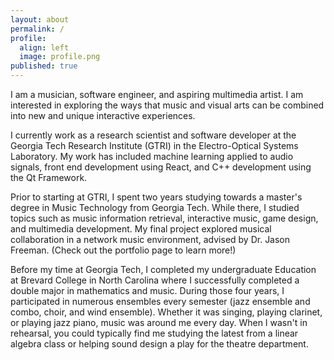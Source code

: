 ```yaml
---
layout: about
permalink: /
profile:
  align: left
  image: profile.png
published: true
---
```


I am a musician, software engineer, and aspiring multimedia artist. I am interested in exploring the ways that music and visual arts can be combined into new and unique interactive experiences. 

I currently work as a research scientist and software developer at the Georgia Tech Research Institute (GTRI) in the Electro-Optical Systems Laboratory. My work has included machine learning applied to audio signals, front end development using React, and C++ development using the Qt Framework. 

Prior to starting at GTRI, I spent two years studying towards a master's degree in Music Technology from Georgia Tech. While there, I studied topics such as music information retrieval, interactive music, game design, and multimedia development. My final project explored musical collaboration in a network music environment, advised by Dr. Jason Freeman. (Check out the portfolio page to learn more!)

Before my time at Georgia Tech, I completed my undergraduate Education at Brevard College in North Carolina where I successfully completed a double major in mathematics and music. During those four years, I participated in numerous ensembles every semester (jazz ensemble and combo, choir, and wind ensemble). Whether it was singing, playing clarinet, or playing jazz piano, music was around me every day. When I wasn't in rehearsal, you could typically find me studying the latest from a linear algebra class or helping sound design a play for the theatre department.